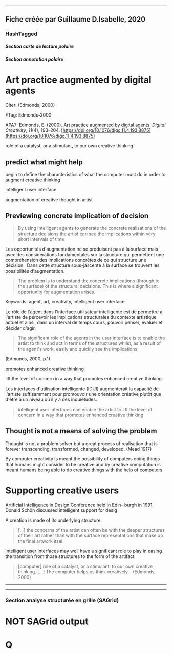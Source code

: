 
----
Fiche créée par Guillaume D.Isabelle, 2020 
---- 

### HashTagged 


##### Section carte de lecture polaire
##### Section annotation polaire
Art practice augmented by digital agents
========================================



Citer: (Edmonds, 2000)

FTag: Edmonds-2000

APA7: Edmonds, E. (2000). Art practice augmented by digital agents. _Digital Creativity_, _11_(4), 193–204. [https://doi.org/10.1076/digc.11.4.193.8875](https://doi.org/10.1076/digc.11.4.193.8875)



role of a catalyst, or a stimulant, to our own creative thinking.



predict what might help
-----------------------



begin to define the characteristics of what the computer must do in order to augment creative thinking



intelligent user interface



augmentation of creative thought in artist



Previewing concrete implication of decision 
--------------------------------------------

>By using intelligent agents to generate the concrete realisations of the structure decisions the artist can see the implications within very short intervals of time



Les opportunités d'augmentation ne se produisent pas à la surface mais avec des considérations fondamentales sur la structure qui permettent une compréhension des implications concrètes de ce qui structure une décision.  Dans cette structure sous-jascente à la surface se trouvent les possibilités d'augmentation.

>The problem is to understand the concrete implications (through to the surface) of the structural decisions. This is where a significant opportunity for augmentation arises.



Keywords: agent, art, creativity, intelligent user interface



Le rôle de l'agent dans l'interface utilisateur intelligente est de permettre à l'artiste de percevoir les implications structurales du contexte artistique actuel et ainsi, dans un interval de temps cours, pouvoir penser, évaluer et décider d'agir.

  

>The significant role of the agents in the user interface is to enable the artist to think and act in terms of the structures whilst, as a result of the agent's work, easily and quickly see the implications.

(Edmonds, 2000, p.1)



promotes enhanced creative thinking



lift the level of concern in a way that promotes enhanced creative thinking.



Les interfaces d'utilisation intelligente (IDUI) augmenterait la capacité de l'artiste suffisamment pour promouvoir une orientation créative plutôt que d'être à un niveau où il y a des inquiétudes.

>intelligent user interfaces can enable the artist to lift the level of concern in a way that promotes enhanced creative thinking



Thought is not a means of solving the problem
---------------------------------------------



Thought is not a problem solver but a great process of realisation that is forever transcending, transformed, changed, developed. (Mead 1917)



By computer creativity is meant the possibility of computers doing things that humans might consider to be creative and by creative computation is meant humans being able to do creative things with the help of computers.



Supporting creative users
=========================



Artificial Intelligence in Design Conference held in Edin- burgh in 1991, Donald Schön discussed intelligent support for desig



A creation is made of its underlying structure.

> [...] the concerns of the artist can often be with the deeper structures of their art rather than with the surface representations that make up the final artwork itsel



intelligent user interfaces may well have a significant role to play in easing the transition from those structures to the form of the artifact.



> [computer] role of a catalyst, or a stimulant, to our own creative thinking. [...] The computer helps us think creatively.   (Edmonds, 2000)






----

----



### Section analyse structurée en grille (SAGrid)


# NOT SAGrid output

# Q

